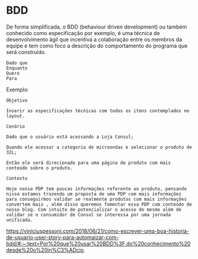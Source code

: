 # BDD

De forma simplificada, o BDD (behaviour driven development) ou também conhecido como especificação por exemplo, é uma técnica de desenvolvimento ágil que incentiva a colaboração entre os membros da equipe e tem como foco a descrição do comportamento do programa que será construído.

```
Dado que
Enquanto
Quero
Para
```

Exemplo:

```
Objetivo

Inserir as especificações técnicas com todos os itens contemplados no layout.

Cenário

Dado que o usuário está acessando a Loja Consul;

Quando ele acessar a categoria de microondas e selecionar o produto de 32L;

Então ele será direcionado para uma página de produto com mais conteúdo sobre o produto.

Contexto

Hoje nossa PDP tem poucas informações referente ao produto, pensando nisso estamos trazendo um proposta de uma PDP com mais informações para conseguirmos validar se realmente produtos com mais informações convertem mais , além disso queremos fomentar essa PDP com conteúdo de nosso blog. Com intuito de potencializar o acesso do mesmo além de validar se o consumidor de Consul se interessa por uma jornada unificada.
```

https://viniciuspessoni.com/2018/06/21/como-escrever-uma-boa-historia-de-usuario-user-story-para-automaizar-com-bdd/#:~:text=Por%20que%20usar%20BDD%3F,do%20conhecimento%20desde%20o%20in%C3%ADcio.

